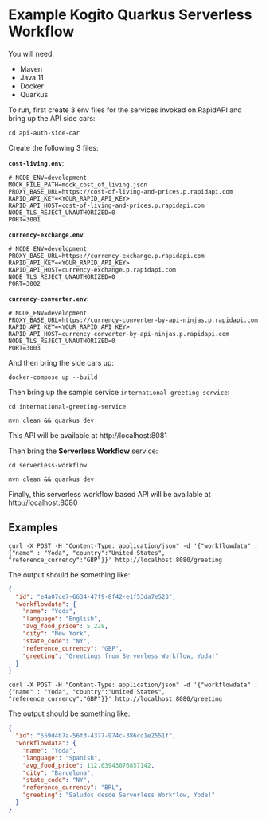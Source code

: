 # Example Kogito Quarkus Serverless Workflow

You will need:

- Maven
- Java 11
- Docker
- Quarkus

To run, first create 3 env files for the services invoked on RapidAPI and bring up the API side cars:

```shell
cd api-auth-side-car
```

Create the following 3 files:

**`cost-living.env`**:

```env
# NODE_ENV=development
MOCK_FILE_PATH=mock_cost_of_living.json
PROXY_BASE_URL=https://cost-of-living-and-prices.p.rapidapi.com
RAPID_API_KEY=<YOUR_RAPID_API_KEY>
RAPID_API_HOST=cost-of-living-and-prices.p.rapidapi.com
NODE_TLS_REJECT_UNAUTHORIZED=0
PORT=3001
```

**`currency-exchange.env`**:

```env
# NODE_ENV=development
PROXY_BASE_URL=https://currency-exchange.p.rapidapi.com
RAPID_API_KEY=<YOUR_RAPID_API_KEY>
RAPID_API_HOST=currency-exchange.p.rapidapi.com
NODE_TLS_REJECT_UNAUTHORIZED=0
PORT=3002
```

**`currency-converter.env`**:

```env
# NODE_ENV=development
PROXY_BASE_URL=https://currency-converter-by-api-ninjas.p.rapidapi.com
RAPID_API_KEY=<YOUR_RAPID_API_KEY>
RAPID_API_HOST=currency-converter-by-api-ninjas.p.rapidapi.com
NODE_TLS_REJECT_UNAUTHORIZED=0
PORT=3003
```

And then bring the side cars up:

```shell
docker-compose up --build
```

Then bring up the sample service `international-greeting-service`:

```shell
cd international-greeting-service
```

```shell
mvn clean && quarkus dev
```

This API will be available at http://localhost:8081

Then bring the **Serverless Workflow** service:

```shell
cd serverless-workflow
```

```shell
mvn clean && quarkus dev
```

Finally, this serverless workflow based API will be available at http://localhost:8080

## Examples

```shell
curl -X POST -H "Content-Type: application/json" -d '{"workflowdata" : {"name" : "Yoda", "country":"United States", "reference_currency":"GBP"}}' http://localhost:8080/greeting
```

The output should be something like:

```json
{
  "id": "e4a07ce7-6634-47f9-8f42-e1f53da7e523",
  "workflowdata": {
    "name": "Yoda",
    "language": "English",
    "avg_food_price": 5.228,
    "city": "New York",
    "state_code": "NY",
    "reference_currency": "GBP",
    "greeting": "Greetings from Serverless Workflow, Yoda!"
  }
}
```

```shell
curl -X POST -H "Content-Type: application/json" -d '{"workflowdata" : {"name" : "Yoda", "country":"United States", "reference_currency":"GBP"}}' http://localhost:8080/greeting
```

The output should be something like:

```json
{
  "id": "559d4b7a-56f3-4377-974c-386cc1e2551f",
  "workflowdata": {
    "name": "Yoda",
    "language": "Spanish",
    "avg_food_price": 112.03943076857142,
    "city": "Barcelona",
    "state_code": "NY",
    "reference_currency": "BRL",
    "greeting": "Saludos desde Serverless Workflow, Yoda!"
  }
}
```
